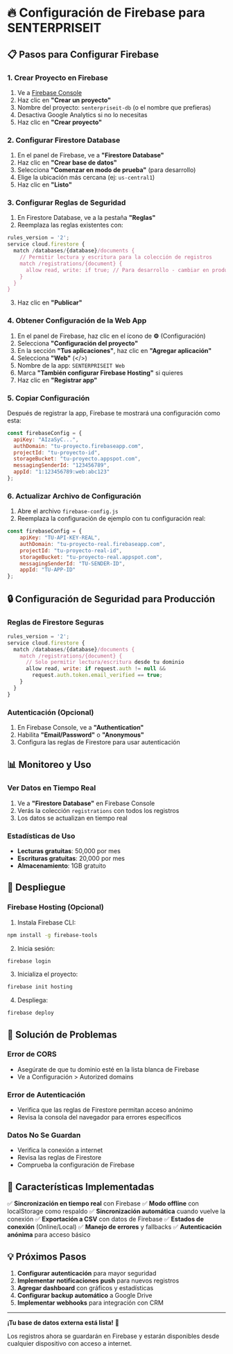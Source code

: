 # 🔥 Configuración de Firebase para SENTERPRISEIT

## 📋 Pasos para Configurar Firebase

### 1. Crear Proyecto en Firebase

1. Ve a [Firebase Console](https://console.firebase.google.com/)
2. Haz clic en **"Crear un proyecto"**
3. Nombre del proyecto: `senterpriseit-db` (o el nombre que prefieras)
4. Desactiva Google Analytics si no lo necesitas
5. Haz clic en **"Crear proyecto"**

### 2. Configurar Firestore Database

1. En el panel de Firebase, ve a **"Firestore Database"**
2. Haz clic en **"Crear base de datos"**
3. Selecciona **"Comenzar en modo de prueba"** (para desarrollo)
4. Elige la ubicación más cercana (ej: `us-central1`)
5. Haz clic en **"Listo"**

### 3. Configurar Reglas de Seguridad

1. En Firestore Database, ve a la pestaña **"Reglas"**
2. Reemplaza las reglas existentes con:

```javascript
rules_version = '2';
service cloud.firestore {
  match /databases/{database}/documents {
    // Permitir lectura y escritura para la colección de registros
    match /registrations/{document} {
      allow read, write: if true; // Para desarrollo - cambiar en producción
    }
  }
}
```

3. Haz clic en **"Publicar"**

### 4. Obtener Configuración de la Web App

1. En el panel de Firebase, haz clic en el ícono de **⚙️** (Configuración)
2. Selecciona **"Configuración del proyecto"**
3. En la sección **"Tus aplicaciones"**, haz clic en **"Agregar aplicación"**
4. Selecciona **"Web"** (</>)
5. Nombre de la app: `SENTERPRISEIT Web`
6. Marca **"También configurar Firebase Hosting"** si quieres
7. Haz clic en **"Registrar app"**

### 5. Copiar Configuración

Después de registrar la app, Firebase te mostrará una configuración como esta:

```javascript
const firebaseConfig = {
  apiKey: "AIzaSyC...",
  authDomain: "tu-proyecto.firebaseapp.com",
  projectId: "tu-proyecto-id",
  storageBucket: "tu-proyecto.appspot.com",
  messagingSenderId: "123456789",
  appId: "1:123456789:web:abc123"
};
```

### 6. Actualizar Archivo de Configuración

1. Abre el archivo `firebase-config.js`
2. Reemplaza la configuración de ejemplo con tu configuración real:

```javascript
const firebaseConfig = {
    apiKey: "TU-API-KEY-REAL",
    authDomain: "tu-proyecto-real.firebaseapp.com",
    projectId: "tu-proyecto-real-id",
    storageBucket: "tu-proyecto-real.appspot.com",
    messagingSenderId: "TU-SENDER-ID",
    appId: "TU-APP-ID"
};
```

## 🔒 Configuración de Seguridad para Producción

### Reglas de Firestore Seguras

```javascript
rules_version = '2';
service cloud.firestore {
  match /databases/{database}/documents {
    match /registrations/{document} {
      // Solo permitir lectura/escritura desde tu dominio
      allow read, write: if request.auth != null && 
        request.auth.token.email_verified == true;
    }
  }
}
```

### Autenticación (Opcional)

1. En Firebase Console, ve a **"Authentication"**
2. Habilita **"Email/Password"** o **"Anonymous"**
3. Configura las reglas de Firestore para usar autenticación

## 📊 Monitoreo y Uso

### Ver Datos en Tiempo Real

1. Ve a **"Firestore Database"** en Firebase Console
2. Verás la colección `registrations` con todos los registros
3. Los datos se actualizan en tiempo real

### Estadísticas de Uso

- **Lecturas gratuitas**: 50,000 por mes
- **Escrituras gratuitas**: 20,000 por mes
- **Almacenamiento**: 1GB gratuito

## 🚀 Despliegue

### Firebase Hosting (Opcional)

1. Instala Firebase CLI:
```bash
npm install -g firebase-tools
```

2. Inicia sesión:
```bash
firebase login
```

3. Inicializa el proyecto:
```bash
firebase init hosting
```

4. Despliega:
```bash
firebase deploy
```

## 🔧 Solución de Problemas

### Error de CORS
- Asegúrate de que tu dominio esté en la lista blanca de Firebase
- Ve a Configuración > Autorized domains

### Error de Autenticación
- Verifica que las reglas de Firestore permitan acceso anónimo
- Revisa la consola del navegador para errores específicos

### Datos No Se Guardan
- Verifica la conexión a internet
- Revisa las reglas de Firestore
- Comprueba la configuración de Firebase

## 📱 Características Implementadas

✅ **Sincronización en tiempo real** con Firebase
✅ **Modo offline** con localStorage como respaldo
✅ **Sincronización automática** cuando vuelve la conexión
✅ **Exportación a CSV** con datos de Firebase
✅ **Estados de conexión** (Online/Local)
✅ **Manejo de errores** y fallbacks
✅ **Autenticación anónima** para acceso básico

## 💡 Próximos Pasos

1. **Configurar autenticación** para mayor seguridad
2. **Implementar notificaciones push** para nuevos registros
3. **Agregar dashboard** con gráficos y estadísticas
4. **Configurar backup automático** a Google Drive
5. **Implementar webhooks** para integración con CRM

---

**¡Tu base de datos externa está lista!** 🎉

Los registros ahora se guardarán en Firebase y estarán disponibles desde cualquier dispositivo con acceso a internet. 